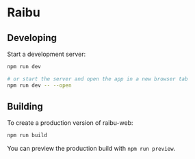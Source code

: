 # Raibu

## Developing

Start a development server:

```bash
npm run dev

# or start the server and open the app in a new browser tab
npm run dev -- --open
```

## Building

To create a production version of raibu-web:

```bash
npm run build
```

You can preview the production build with `npm run preview`.
